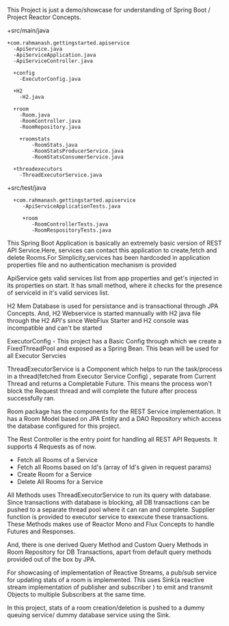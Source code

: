 This Project is just a demo/showcase for understanding of Spring Boot / Project Reactor  Concepts.


   +src/main/java

    +com.rahmanash.gettingstarted.apiservice
      -ApiService.java
      -ApiServiceApplication.java
      -ApiServiceController.java
      
      +config
        -ExecutorConfig.java
       
      +H2
        -H2.java
        
      +room
        -Room.java
        -RoomController.java
        -RoomRepository.java
        
        +roomstats
            -RoomStats.java
            -RoomStatsProducerService.java
            -RoomStatsConsumerService.java
        
      +threadexecutors
        -ThreadExecutorService.java
        
  +src/test/java
  
      +com.rahmanash.gettingstarted.apiservice
         -ApiServiceApplicationTests.java
         
         +room
            -RoomControllerTests.java
            -RoomRespositoryTests.java
        
        
This Spring Boot Application is basically an extremely basic version of REST API Service.Here, services can contact this application to create,fetch and delete Rooms.For Simplicity,services has been hardcoded in application properties file and no authentication mechanism is provided

ApiService gets valid services list from app properties and get's injected in its properties on start. It has small method, where it checks for the presence of serviceId in it's valid services list.

H2 Mem Database is used for persistance and is transactional through JPA Concepts. And, H2 Webservice is started mannually  with H2 java file through the H2 API's since WebFlux Starter and H2 console was incompatible and can't be started

ExecutorConfig - This project has a Basic Config through which we create a FixedThreadPool and exposed as a Spring Bean. This bean will be used for all Executor Servcies

ThreadExecutorService is a Component  which  helps to run the task/process in a thread(fetched from Executor Service Config) , separate from Current Thread and returns a Completable Future. This means the process won't block the Request thread and will complete the future after process successfully ran.

Room package has the components for the REST Service implementation. It has a Room Model based on JPA Entity and a DAO Repository which access the database configured for this project. 

The Rest Controller is the entry point for handling all REST API Requests. It supports 4 Requests as of now.
  - Fetch all Rooms of a Service
  - Fetch all Rooms based on Id's (array of Id's given in request params)
  - Create Room for a Service
  - Delete All Rooms for a Service

All Methods uses ThreadExecutorService to run its query with database. Since transactions with database is blocking, all DB transactions can be pushed to a separate thread pool where it can ran and complete. Supplier function is provided to executor service to exexcute these transactions. These Methods makes use of Reactor Mono and Flux Concepts to handle Futures and Responses.

And, there is one derived Query Method and Custom Query Methods in Room Repository for DB Transactions, apart from default query methods provided out of the box by JPA.

For showcasing of implementation of Reactive Streams, a pub/sub service for updating stats of a room is implemented. This uses Sink(a reactive stream implementation of publisher and subscriber ) to emit and transmit Objects to multiple Subscribers at the same time.

In this project, stats of a room creation/deletion is pushed to a dummy queuing service/ dummy database service using the Sink.

